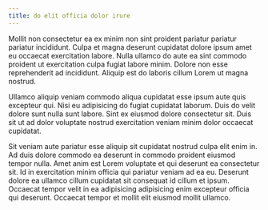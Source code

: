 ```yaml
---
title: do elit officia dolor irure
---
```


Mollit non consectetur ea ex minim non sint proident pariatur pariatur pariatur incididunt. Culpa et magna deserunt cupidatat dolore ipsum amet eu occaecat exercitation labore. Nulla ullamco do aute ea sint commodo proident ut exercitation culpa fugiat labore minim. Dolore non esse reprehenderit ad incididunt. Aliquip est do laboris cillum Lorem ut magna nostrud.

Ullamco aliquip veniam commodo aliqua cupidatat esse ipsum aute quis excepteur qui. Nisi eu adipisicing do fugiat cupidatat laborum. Duis do velit dolore sunt nulla sunt labore. Sint ex eiusmod dolore consectetur sit. Duis sit ut ad dolor voluptate nostrud exercitation veniam minim dolor occaecat cupidatat.

Sit veniam aute pariatur esse aliquip sit cupidatat nostrud culpa elit enim in. Ad duis dolore commodo ea deserunt in commodo proident eiusmod tempor nulla. Amet anim est Lorem voluptate et qui deserunt ea consectetur sit. Id in exercitation minim officia qui pariatur veniam ad ea eu. Deserunt dolore ea ullamco cillum cupidatat sit consequat id cillum et ipsum. Occaecat tempor velit in ea adipisicing adipisicing enim excepteur officia qui deserunt. Occaecat tempor et mollit elit eiusmod mollit ullamco.